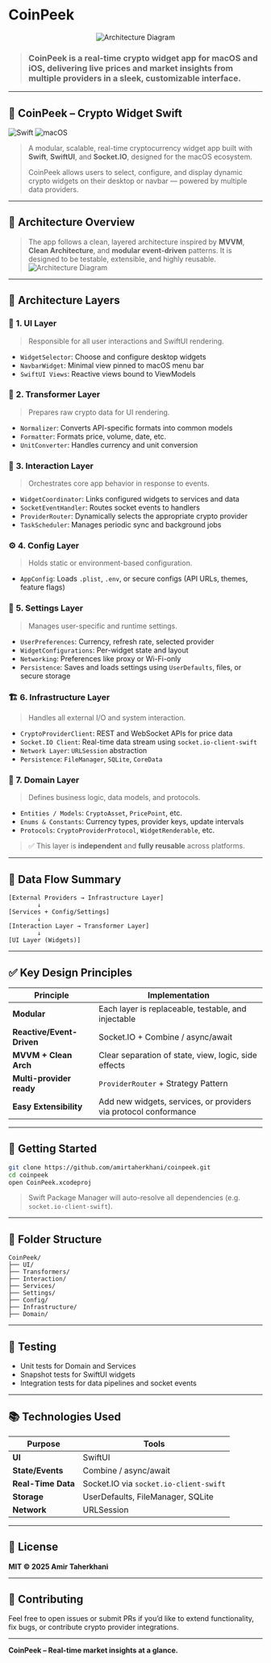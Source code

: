 # CoinPeek 
<p align="center">
  <img src="assets/logo.svg" alt="Architecture Diagram" />
</p>

> ### **CoinPeek** is a real-time crypto widget app for **macOS** and **iOS**, delivering live prices and market insights from multiple providers in a sleek, customizable interface.

---

## 🚀 CoinPeek – Crypto Widget Swift

![Swift](https://img.shields.io/badge/swift-F54A2A?style=for-the-badge\&logo=swift\&logoColor=white) ![macOS](https://img.shields.io/badge/mac%20os-000000?style=for-the-badge\&logo=macos\&logoColor=F0F0F0)

> A modular, scalable, real-time cryptocurrency widget app built with **Swift**, **SwiftUI**, and **Socket.IO**, designed for the macOS ecosystem.
>
> CoinPeek allows users to select, configure, and display dynamic crypto widgets on their desktop or navbar — powered by multiple data providers.

---

## 🧩 Architecture Overview

> The app follows a clean, layered architecture inspired by **MVVM**, **Clean Architecture**, and **modular event-driven** patterns. It is designed to be testable, extensible, and highly reusable.
![Architecture Diagram](assets/architecture.png)
---

## 🔷 Architecture Layers

### 🎨 **1. UI Layer**

> Responsible for all user interactions and SwiftUI rendering.

* `WidgetSelector`: Choose and configure desktop widgets
* `NavbarWidget`: Minimal view pinned to macOS menu bar
* `SwiftUI Views`: Reactive views bound to ViewModels

### 🔁 **2. Transformer Layer**

> Prepares raw crypto data for UI rendering.

* `Normalizer`: Converts API-specific formats into common models
* `Formatter`: Formats price, volume, date, etc.
* `UnitConverter`: Handles currency and unit conversion

### 🔄 **3. Interaction Layer**

> Orchestrates core app behavior in response to events.

* `WidgetCoordinator`: Links configured widgets to services and data
* `SocketEventHandler`: Routes socket events to handlers
* `ProviderRouter`: Dynamically selects the appropriate crypto provider
* `TaskScheduler`: Manages periodic sync and background jobs

### ⚙️ **4. Config Layer**

> Holds static or environment-based configuration.

* `AppConfig`: Loads `.plist`, `.env`, or secure configs (API URLs, themes, feature flags)

### 🔧 **5. Settings Layer**

> Manages user-specific and runtime settings.

* `UserPreferences`: Currency, refresh rate, selected provider
* `WidgetConfigurations`: Per-widget state and layout
* `Networking`: Preferences like proxy or Wi-Fi-only
* `Persistence`: Saves and loads settings using `UserDefaults`, files, or secure storage

### 🏗 **6. Infrastructure Layer**

> Handles all external I/O and system interaction.

* `CryptoProviderClient`: REST and WebSocket APIs for price data
* `Socket.IO Client`: Real-time data stream using `socket.io-client-swift`
* `Network Layer`: `URLSession` abstraction
* `Persistence`: `FileManager`, `SQLite`, `CoreData`

### 🧠 **7. Domain Layer**

> Defines business logic, data models, and protocols.

* `Entities / Models`: `CryptoAsset`, `PricePoint`, etc.
* `Enums & Constants`: Currency types, provider keys, update intervals
* `Protocols`: `CryptoProviderProtocol`, `WidgetRenderable`, etc.

> ✅ This layer is **independent** and **fully reusable** across platforms.

---

## 🔁 Data Flow Summary

```
[External Providers → Infrastructure Layer]
        ↓
[Services + Config/Settings]
        ↓
[Interaction Layer → Transformer Layer]
        ↓
[UI Layer (Widgets)]
```

---

## ✅ Key Design Principles

| Principle                 | Implementation                                                   |
| ------------------------- | ---------------------------------------------------------------- |
| **Modular**               | Each layer is replaceable, testable, and injectable              |
| **Reactive/Event-Driven** | Socket.IO + Combine / async/await                                |
| **MVVM + Clean Arch**     | Clear separation of state, view, logic, side effects             |
| **Multi-provider ready**  | `ProviderRouter` + Strategy Pattern                              |
| **Easy Extensibility**    | Add new widgets, services, or providers via protocol conformance |

---

## 🚀 Getting Started

```bash
git clone https://github.com/amirtaherkhani/coinpeek.git
cd coinpeek
open CoinPeek.xcodeproj
```

> Swift Package Manager will auto-resolve all dependencies (e.g. `socket.io-client-swift`).

---

## 📁 Folder Structure

```
CoinPeek/
├── UI/
├── Transformers/
├── Interaction/
├── Services/
├── Settings/
├── Config/
├── Infrastructure/
├── Domain/
```

---

## 🧪 Testing

* Unit tests for Domain and Services
* Snapshot tests for SwiftUI widgets
* Integration tests for data pipelines and socket events

---

## 📚 Technologies Used

| Purpose            | Tools                                  |
| ------------------ | -------------------------------------- |
| **UI**             | SwiftUI                                |
| **State/Events**   | Combine / async/await                  |
| **Real-Time Data** | Socket.IO via `socket.io-client-swift` |
| **Storage**        | UserDefaults, FileManager, SQLite      |
| **Network**        | URLSession                             |

---

## 📄 License

**MIT © 2025 Amir Taherkhani**

---

## 🤝 Contributing

Feel free to open issues or submit PRs if you’d like to extend functionality, fix bugs, or contribute crypto provider integrations.

---

**CoinPeek – Real-time market insights at a glance.**
